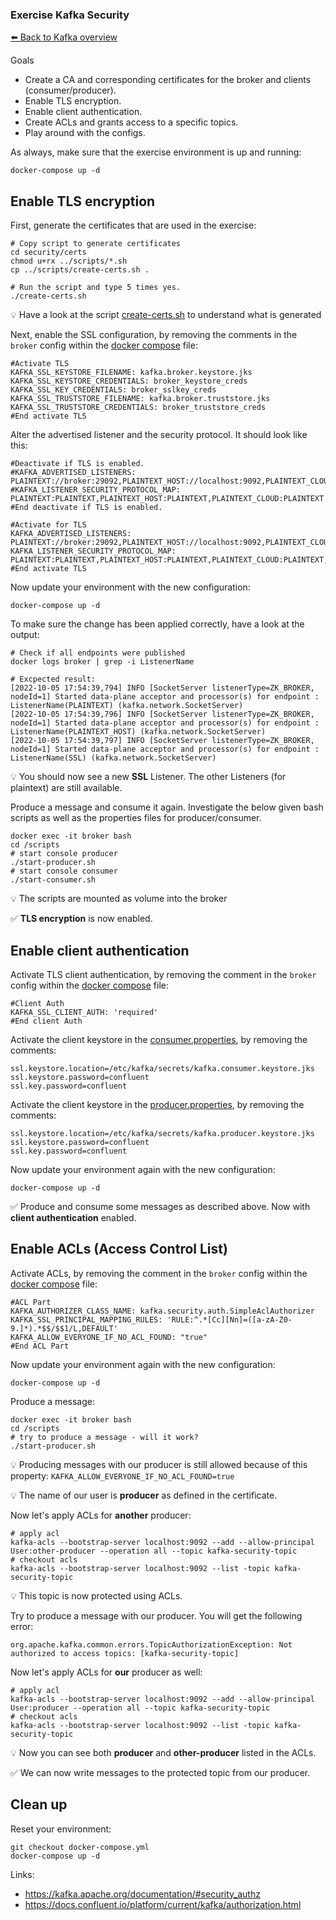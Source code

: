 ### Exercise Kafka Security 

[⬅️ Back to Kafka overview](README.md)

Goals

* Create a CA and corresponding certificates for the broker and clients (consumer/producer).
* Enable TLS encryption.
* Enable client authentication.
* Create ACLs and grants access to a specific topics.
* Play around with the configs.

As always, make sure that the exercise environment is up and running:

```
docker-compose up -d
```

## Enable TLS encryption

First, generate the certificates that are used in the exercise:

```
# Copy script to generate certificates
cd security/certs
chmod u+rx ../scripts/*.sh
cp ../scripts/create-certs.sh .

# Run the script and type 5 times yes.
./create-certs.sh
```

💡 Have a look at the script [create-certs.sh](/security/scripts/create-certs.sh) to understand what is generated

Next, enable the SSL configuration, by removing the comments in the `broker` config within the [docker compose](docker-compose.yml) file:

```
#Activate TLS   
KAFKA_SSL_KEYSTORE_FILENAME: kafka.broker.keystore.jks 
KAFKA_SSL_KEYSTORE_CREDENTIALS: broker_keystore_creds
KAFKA_SSL_KEY_CREDENTIALS: broker_sslkey_creds
KAFKA_SSL_TRUSTSTORE_FILENAME: kafka.broker.truststore.jks
KAFKA_SSL_TRUSTSTORE_CREDENTIALS: broker_truststore_creds
#End activate TLS
```

Alter the advertised listener and the security protocol. It should look like this:

```
#Deactivate if TLS is enabled.
#KAFKA_ADVERTISED_LISTENERS: PLAINTEXT://broker:29092,PLAINTEXT_HOST://localhost:9092,PLAINTEXT_CLOUD://myVMsIP:9094
#KAFKA_LISTENER_SECURITY_PROTOCOL_MAP:  PLAINTEXT:PLAINTEXT,PLAINTEXT_HOST:PLAINTEXT,PLAINTEXT_CLOUD:PLAINTEXT
#End deactivate if TLS is enabled.

#Activate for TLS
KAFKA_ADVERTISED_LISTENERS: PLAINTEXT://broker:29092,PLAINTEXT_HOST://localhost:9092,PLAINTEXT_CLOUD://myVMsIP:9094,SSL://broker:9093
KAFKA_LISTENER_SECURITY_PROTOCOL_MAP: PLAINTEXT:PLAINTEXT,PLAINTEXT_HOST:PLAINTEXT,PLAINTEXT_CLOUD:PLAINTEXT,SSL:SSL
#End activate TLS
```

Now update your environment with the new configuration:

```
docker-compose up -d
```

To make sure the change has been applied correctly, have a look at the output:

```
# Check if all endpoints were published
docker logs broker | grep -i ListenerName

# Excpected result:
[2022-10-05 17:54:39,794] INFO [SocketServer listenerType=ZK_BROKER, nodeId=1] Started data-plane acceptor and processor(s) for endpoint : ListenerName(PLAINTEXT) (kafka.network.SocketServer)
[2022-10-05 17:54:39,796] INFO [SocketServer listenerType=ZK_BROKER, nodeId=1] Started data-plane acceptor and processor(s) for endpoint : ListenerName(PLAINTEXT_HOST) (kafka.network.SocketServer)
[2022-10-05 17:54:39,797] INFO [SocketServer listenerType=ZK_BROKER, nodeId=1] Started data-plane acceptor and processor(s) for endpoint : ListenerName(SSL) (kafka.network.SocketServer)
```

💡 You should now see a new **SSL** Listener. The other Listeners (for plaintext) are still available.

Produce a message and consume it again. Investigate the below given bash scripts as well as the properties files for producer/consumer.

```
docker exec -it broker bash
cd /scripts
# start console producer
./start-producer.sh
# start console consumer
./start-consumer.sh
```

💡 The scripts are mounted as volume into the broker

✅ **TLS encryption** is now enabled.

## Enable client authentication

Activate TLS client authentication, by removing the comment in the `broker` config within the [docker compose](docker-compose.yml) file:

```
#Client Auth
KAFKA_SSL_CLIENT_AUTH: 'required'  
#End client Auth   
```

Activate the client keystore in the [consumer.properties](security/scripts/consumer.properties), by removing the comments:

```
ssl.keystore.location=/etc/kafka/secrets/kafka.consumer.keystore.jks
ssl.keystore.password=confluent
ssl.key.password=confluent
```

Activate the client keystore in the [producer.properties](security/scripts/producer.properties), by removing the comments:

```
ssl.keystore.location=/etc/kafka/secrets/kafka.producer.keystore.jks
ssl.keystore.password=confluent
ssl.key.password=confluent
```

Now update your environment again with the new configuration:

```
docker-compose up -d
```

✅ Produce and consume some messages as described above. Now with **client authentication** enabled.

## Enable ACLs (Access Control List)

Activate ACLs, by removing the comment in the `broker` config within the [docker compose](docker-compose.yml) file:

```
#ACL Part
KAFKA_AUTHORIZER_CLASS_NAME: kafka.security.auth.SimpleAclAuthorizer
KAFKA_SSL_PRINCIPAL_MAPPING_RULES: 'RULE:^.*[Cc][Nn]=([a-zA-Z0-9.]*).*$$/$$1/L,DEFAULT'   
KAFKA_ALLOW_EVERYONE_IF_NO_ACL_FOUND: "true"
#End ACL Part
```

Now update your environment again with the new configuration:

```
docker-compose up -d
```

Produce a message:

```
docker exec -it broker bash
cd /scripts
# try to produce a message - will it work?
./start-producer.sh
```

💡 Producing messages with our producer is still allowed because of this property: `KAFKA_ALLOW_EVERYONE_IF_NO_ACL_FOUND=true`

💡 The name of our user is **producer** as defined in the certificate.

Now let's apply ACLs for **another** producer:

```
# apply acl
kafka-acls --bootstrap-server localhost:9092 --add --allow-principal User:other-producer --operation all --topic kafka-security-topic
# checkout acls
kafka-acls --bootstrap-server localhost:9092 --list -topic kafka-security-topic
```

💡 This topic is now protected using ACLs.

Try to produce a message with our producer. You will get the following error:

```
org.apache.kafka.common.errors.TopicAuthorizationException: Not authorized to access topics: [kafka-security-topic]
```

Now let's apply ACLs for **our** producer as well:

```
# apply acl
kafka-acls --bootstrap-server localhost:9092 --add --allow-principal User:producer --operation all --topic kafka-security-topic
# checkout acls
kafka-acls --bootstrap-server localhost:9092 --list -topic kafka-security-topic
```

💡 Now you can see both **producer** and **other-producer** listed in the ACLs.

✅ We can now write messages to the protected topic from our producer.

## Clean up

Reset your environment:
```
git checkout docker-compose.yml
docker-compose up -d
```

Links:
* https://kafka.apache.org/documentation/#security_authz
* https://docs.confluent.io/platform/current/kafka/authorization.html
